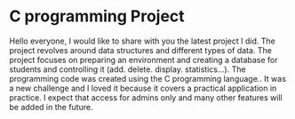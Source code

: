# C programming Project
 
Hello everyone, I would like to share with you the latest project I did. The project revolves around data structures and different types of data. The project focuses on preparing an environment and creating a database for students and controlling it (add. delete. display. statistics...). The programming code was created using the C programming language.. It was a new challenge and I loved it because it covers a practical application in practice. I expect that access for admins only and many other features will be added in the future. 
